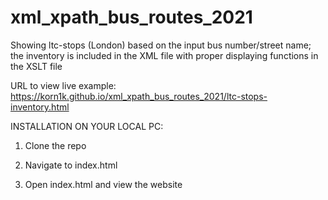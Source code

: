 # xml_xpath_bus_routes_2021
Showing ltc-stops (London) based on the input bus number/street name; the inventory is included in the XML file with proper displaying functions in the XSLT file

URL to view live example: https://korn1k.github.io/xml_xpath_bus_routes_2021/ltc-stops-inventory.html

INSTALLATION ON YOUR LOCAL PC:

1. Clone the repo

2. Navigate to index.html

3. Open index.html and view the website
